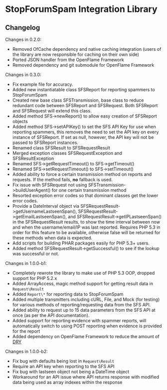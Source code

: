 # StopForumSpam Integration Library

## Changelog


Changes in 0.2.0:

* Removed OfCache dependency and native caching integration (users of the library are now responsible for caching on their own side)
* Ported JSON handler from the OpenFlame Framework
* Removed dependency and git submodule for OpenFlame Framework

Changes in 0.3.0:

* Fix example file for accuracy.
* Added new instantiatable class SFSReport for reporting spammers to StopForumSpam
* Created new base class SFSTransmission, base class to reduce redundant code between SFSReport and SFSRequest.  Both SFSReport and SFSRequest will extend this class.
* Added method SFS->newReport() to allow easy creation of SFSReport objects
* Added method SFS->setAPIKey() to set the SFS API Key for use when reporting spammers, this removes the need to set the API key on every instance of SFSReport.  If set as null, however, the API key will not be passed to SFSReport instances.
* Renamed class SFSResult to SFSRequestResult
* Merged exception classes SFSRequestException and SFSResultException
* Renamed SFS->getRequestTimeout() to SFS->getTimeout()
* Renamed SFS->setRequestTimeout() to SFS->setTimeout()
* Added ability to force a certain transmission method on reports and requests.  If the method fails, **no** fallback is used.
* Fix issue with SFSRequest not using SFSTransmission->buildUserAgent() for one certain transmission method
* Resorted exception error codes so that dominant classes get the lower error codes.
* Provide a DateInterval object via SFSRequestResult->getUsernameLastseenSpan(), SFSRequestResult->getEmailLastseenSpan(), and SFSRequestResult->getIPLastseenSpan() in the SFSRequestResult results, to show the time interval between now and when the username/email/IP was last reported.  Requires PHP 5.3 in order for this feature to be available, otherwise false will be returned for these methods when data is expected.
* Add scripts for building PHAR packages easily for PHP 5.3+ users.
* Added method SFSRequestResult->getSuccessful() to see if the lookup was successful or not.

Changes in 1.0.0-b1:

* Completely rewrote the library to make use of PHP 5.3 OOP, dropped support for PHP 5.2.x
* Added ArrayAccess, magic method support for getting result data in `Request\Result`
* Added `Report\*` for reporting data to StopForumSpam
* Added multiple transmitters including cURL, File, and Mock (for testing) for various methods of reporting/requesting data from the SFS API.
* Added ability to request up to 15 data parameters from the SFS API at once (as per the API documentation).
* Added support for reporting evidence with spammer reports, will automatically switch to using POST reporting when evidence is provided for the report
* Added dependency on OpenFlame Framework to reduce the amount of [DRY](http://en.wikipedia.org/wiki/DRY)

Changes in 1.0.0-b2:

* Fix bug with defaults being lost in `Request\Result`
* Require an API key when reporting to the SFS API
* Fix bug with lastseen object not being a DateTime object
* Workaround for an API issue where API returns response with modified data being used as array indexes within the response
